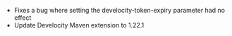 - Fixes a bug where setting the develocity-token-expiry parameter had no effect
- Update Develocity Maven extension to 1.22.1